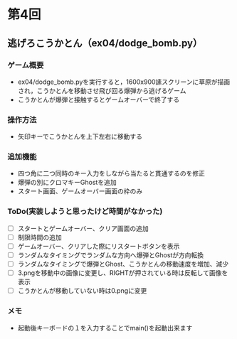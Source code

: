 # 第4回
##  逃げろこうかとん（ex04/dodge_bomb.py）
### ゲーム概要
- ex04/dodge_bomb.pyを実行すると，1600x900䛾スクリーンに草原が描画され，こうかとんを移動させ飛び回る爆弾から逃げるゲーム
- こうかとんが爆弾と接触するとゲームオーバーで終了する
### 操作方法
- 矢印キーでこうかとんを上下左右に移動する
### 追加機能
- 四つ角に二つ同時のキー入力をしながら当たると貫通するのを修正
- 爆弾の別にクロマキーGhostを追加
- スタート画面、ゲームオーバー画面の枠のみ
### ToDo(実装しようと思ったけど時間がなかった)
- [ ] スタートとゲームオーバー、クリア画面の追加
- [ ] 制限時間の追加
- [ ] ゲームオーバー、クリアした際にリスタートボタンを表示
- [ ] ランダムなタイミングでランダムな方向へ爆弾とGhostが方向転換
- [ ] ランダムなタイミングで爆弾とGhost、こうかとんの移動速度を増加、減少
- [ ] 3.pngを移動中の画像に変更し、RIGHTが押されている時は反転して画像を表示
- [ ] こうかとんが移動していない時は0.pngに変更
### メモ
- 起動後キーボードの１を入力することでmain()を起動出来ます
